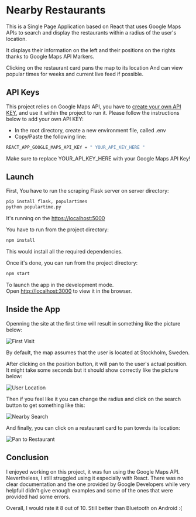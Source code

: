# Nearby Restaurants

This is a Single Page Application based on React that uses Google Maps APIs to search and display the restaurants within a radius of the user's location.

It displays their information on the left and their positions on the rights thanks to Google Maps API Markers.

Clicking on the restaurant card pans the map to its location And can view popular times for weeks and current live feed if possible.

## API Keys

This project relies on Google Maps API, you have to [create your own API KEY](https://developers.google.com/maps/documentation/javascript/get-api-key), and use it within the project to run it. Please follow the instructions below to add your own API KEY:

* In the root directory, create a new environment file, called .env
* Copy/Paste the following line:

```bash
REACT_APP_GOOGLE_MAPS_API_KEY = " YOUR_API_KEY_HERE " 
```
Make sure to replace YOUR_API_KEY_HERE with your Google Maps API Key!

## Launch

First, You have to run the scraping Flask server on server directory:

```bash
pip install flask, populartimes
python populartime.py
```
It's running on the [https://localhost:5000](http://localhost:5000)

You have to run from the project directory:

```bash
npm install
```

This would install all the required dependencies.

Once it's done, you can run from the project directory:

```bash
npm start
```

To launch the app in the development mode.\
Open [http://localhost:3000](http://localhost:3000) to view it in the browser.

## Inside the App

Openning the site at the first time will result in something like the picture below:

![First Visit](/assets/FirstVisit.png)

By default, the map assumes that the user is located at Stockholm, Sweden.

After clicking on the position button, it will pan to the user's actual position. It might take some seconds but it should show correctly like the picture below:

![User Location](/assets/UserLocation.png)

Then if you feel like it you can change the radius and click on the search button to get something like this:

![Nearby Search](/assets/NearbySearch.png)

And finally, you can click on a restaurant card to pan towrds its location:

![Pan to Restaurant](/assets/PanToRestaurant.png)

## Conclusion

I enjoyed working on this project, it was fun using the Google Maps API. Nevertheless, I still struggled using it especially with React. There was no clear documentation and the one provided by Google Developers while very helpfull didn't give enough examples and some of the ones that were provided had some errors.

Overall, I would rate it 8 out of 10. Still better than Bluetooth on Android :(
